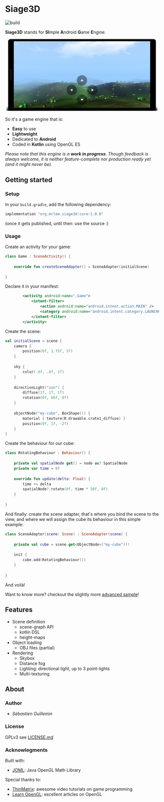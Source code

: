 # Siage3D
![build](https://github.com/mrlem/siage3d/workflows/build/badge.svg)

**Siage3D** stands for **SI**mple **A**ndroid **G**ame **E**ngine.

![Screenshot](doc/readme-screenshot.png)

So it's a game engine that is:

* **Easy** to use
* **Lightweight**
* Dedicated to **Android**
* Coded in **Kotlin** using OpenGL ES

_Please note that this engine is a **work in progress**. Though feedback is always welcome, it is neither
feature-complete nor production ready yet (and it might never be)._

## Getting started

### Setup

In your `build.gradle`, add the following dependency:

```groovy
implementation "org.mrlem.siage3d:core:1.0.0"
```

(once it gets published, until then: use the source :)

### Usage

Create an activity for your game:

```Kotlin
class Game : SceneActivity() {

    override fun createSceneAdapter() = SceneAdapter(initialScene)

}
```

Declare it in your manifest:

```xml
        <activity android:name=".Game">
            <intent-filter>
                <action android:name="android.intent.action.MAIN" />
                <category android:name="android.intent.category.LAUNCHER" />
            </intent-filter>
        </activity>
```

Create the scene:
```kotlin
val initialScene = scene {
    camera {
        position(0f, 1.75f, 5f)
    }

    sky {
        color(.6f, .8f, 1f)
    }

    directionLight("sun") {
        diffuse(1f, 1f, 1f)
        rotation(0f, 60f, 0f)
    }

    objectNode("my-cube", BoxShape()) {
        material { texture(R.drawable.crate1_diffuse) }
        position(0f, 1f, -2f)
    }
}
```

Create the behaviour for our cube:
```kotlin
class RotatingBehaviour : Behaviour() {

    private val spatialNode get() = node as? SpatialNode
    private var time = 0f

    override fun update(delta: Float) {
        time += delta
        spatialNode?.rotate(0f, time * 50f, 0f)
    }

}
```

And finally: create the scene adapter, that's where you bind the scene to the view, and where we will assign the cube
its behaviour in this simple example:

```kotlin
class SceneAdapter(scene: Scene) : SceneAdapter(scene) {

    private val cube = scene.get<ObjectNode>("my-cube")!!

    init {
        cube.add(RotatingBehaviour())
    }

}
```

And voilà!

Want to know more? checkout the slightly more
[advanced sample](sample/src/main/java/org/mrlem/siage3d/sample/advanced/SceneAdapter.kt)!

## Features

* Scene definition
  - scene-graph API
  - kotlin DSL
  - height-maps
* Object loading
  - OBJ files (partial)
* Rendering
  - Skybox
  - Distance fog
  - Lighting: directional light, up to 3 point-lights
  - Multi-texturing

## About

### Author

* *Sébastien Guillemin*

### License

GPLv3 see [LICENSE.md](LICENSE.md)

### Acknowlegments

Built with:

* [JOML](https://github.com/JOML-CI/JOML): Java OpenGL Math Library

Special thanks to:

* [ThinMatrix](https://www.youtube.com/user/ThinMatrix): awesome video tutorials on game programming
* [Learn OpenGL](https://learnopengl.com): excellent articles on OpenGL
